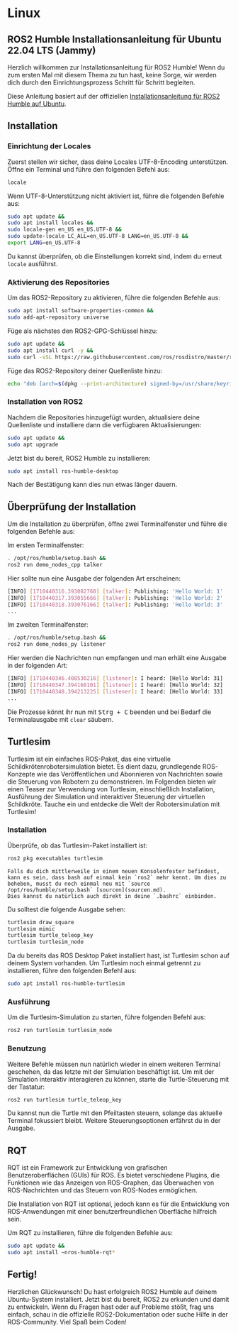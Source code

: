 # Linux

## ROS2 Humble Installationsanleitung für Ubuntu 22.04 LTS (Jammy)

Herzlich willkommen zur Installationsanleitung für ROS2 Humble! Wenn du zum ersten Mal mit diesem Thema zu tun hast, keine Sorge, wir werden dich durch den Einrichtungsprozess Schritt für Schritt begleiten.

Diese Anleitung basiert auf der offiziellen [Installationsanleitung für ROS2 Humble auf Ubuntu](https://docs.ros.org/en/humble/Installation/Ubuntu-Install-Debians.html).

## Installation

### Einrichtung der Locales

Zuerst stellen wir sicher, dass deine Locales UTF-8-Encoding unterstützen. Öffne ein Terminal und führe den folgenden Befehl aus:

```bash
locale
```

Wenn UTF-8-Unterstützung nicht aktiviert ist, führe die folgenden Befehle aus:

```bash
sudo apt update &&
sudo apt install locales &&
sudo locale-gen en_US en_US.UTF-8 &&
sudo update-locale LC_ALL=en_US.UTF-8 LANG=en_US.UTF-8 &&
export LANG=en_US.UTF-8
```

Du kannst überprüfen, ob die Einstellungen korrekt sind, indem du erneut `locale` ausführst.

### Aktivierung des Repositories

Um das ROS2-Repository zu aktivieren, führe die folgenden Befehle aus:

```bash
sudo apt install software-properties-common &&
sudo add-apt-repository universe
```

Füge als nächstes den ROS2-GPG-Schlüssel hinzu:

```bash
sudo apt update &&
sudo apt install curl -y &&
sudo curl -sSL https://raw.githubusercontent.com/ros/rosdistro/master/ros.key -o /usr/share/keyrings/ros-archive-keyring.gpg
```

Füge das ROS2-Repository deiner Quellenliste hinzu:

```bash
echo "deb [arch=$(dpkg --print-architecture) signed-by=/usr/share/keyrings/ros-archive-keyring.gpg] http://packages.ros.org/ros2/ubuntu $(. /etc/os-release && echo $UBUNTU_CODENAME) main" | sudo tee /etc/apt/sources.list.d/ros2.list > /dev/null
```

### Installation von ROS2

Nachdem die Repositories hinzugefügt wurden, aktualisiere deine Quellenliste und installiere dann die verfügbaren Aktualisierungen:

```bash
sudo apt update &&
sudo apt upgrade
```

Jetzt bist du bereit, ROS2 Humble zu installieren:

```bash
sudo apt install ros-humble-desktop
```

Nach der Bestätigung kann dies nun etwas länger dauern.

## Überprüfung der Installation

Um die Installation zu überprüfen, öffne zwei Terminalfenster und führe die folgenden Befehle aus:

Im ersten Terminalfenster:

```bash
. /opt/ros/humble/setup.bash &&
ros2 run demo_nodes_cpp talker
```

Hier sollte nun eine Ausgabe der folgenden Art erscheinen:
```bash
[INFO] [1710440316.393082760] [talker]: Publishing: 'Hello World: 1'
[INFO] [1710440317.393055666] [talker]: Publishing: 'Hello World: 2'
[INFO] [1710440318.393076166] [talker]: Publishing: 'Hello World: 3'
...
```

Im zweiten Terminalfenster:

```bash
. /opt/ros/humble/setup.bash &&
ros2 run demo_nodes_py listener
```

Hier werden die Nachrichten nun empfangen und man erhält eine Ausgabe in der folgenden Art:
```bash
[INFO] [1710440346.408530216] [listener]: I heard: [Hello World: 31]
[INFO] [1710440347.394168101] [listener]: I heard: [Hello World: 32]
[INFO] [1710440348.394213225] [listener]: I heard: [Hello World: 33]
...
```

Die Prozesse könnt ihr nun mit <kbd>Strg + C</kbd> beenden und bei Bedarf die Terminalausgabe mit `clear` säubern.

## Turtlesim

Turtlesim ist ein einfaches ROS-Paket, das eine virtuelle Schildkrötenrobotersimulation bietet. Es dient dazu, grundlegende ROS-Konzepte wie das Veröffentlichen und Abonnieren von Nachrichten sowie die Steuerung von Robotern zu demonstrieren. Im Folgenden bieten wir einen Teaser zur Verwendung von Turtlesim, einschließlich Installation, Ausführung der Simulation und interaktiver Steuerung der virtuellen Schildkröte. Tauche ein und entdecke die Welt der Robotersimulation mit Turtlesim!

### Installation

Überprüfe, ob das Turtlesim-Paket installiert ist:

```bash
ros2 pkg executables turtlesim
```

```{note}
Falls du dich mittlerweile in einem neuen Konsolenfester befindest, kann es sein, dass bash auf einmal kein `ros2` mehr kennt. Um dies zu beheben, musst du noch einmal neu mit `source /opt/ros/humble/setup.bash` [sourcen](sourcen.md).
Dies kannst du natürlich auch direkt in deine `.bashrc` einbinden.
```

Du solltest die folgende Ausgabe sehen:

```bash
turtlesim draw_square
turtlesim mimic
turtlesim turtle_teleop_key
turtlesim turtlesim_node
```

Da du bereits das ROS Desktop Paket installiert hast, ist Turtlesim schon auf deinem System vorhanden. Um Turtlesim noch einmal getrennt zu installieren, führe den folgenden Befehl aus:

```bash
sudo apt install ros-humble-turtlesim
```

### Ausführung

Um die Turtlesim-Simulation zu starten, führe folgenden Befehl aus:

```bash
ros2 run turtlesim turtlesim_node
```

### Benutzung

Weitere Befehle müssen nun natürlich wieder in einem weiteren Terminal geschehen, da das letzte mit der Simulation beschäftigt ist. Um mit der Simulation interaktiv interagieren zu können, starte die Turtle-Steuerung mit der Tastatur:

```bash
ros2 run turtlesim turtle_teleop_key
```

Du kannst nun die Turtle mit den Pfeiltasten steuern, solange das aktuelle Terminal fokussiert bleibt. Weitere Steuerungsoptionen erfährst du in der Ausgabe.

## RQT

RQT ist ein Framework zur Entwicklung von grafischen Benutzeroberflächen (GUIs) für ROS. Es bietet verschiedene Plugins, die Funktionen wie das Anzeigen von ROS-Graphen, das Überwachen von ROS-Nachrichten und das Steuern von ROS-Nodes ermöglichen.

Die Installation von RQT ist optional, jedoch kann es für die Entwicklung von ROS-Anwendungen mit einer benutzerfreundlichen Oberfläche hilfreich sein.

Um RQT zu installieren, führe die folgenden Befehle aus:

```bash
sudo apt update &&
sudo apt install ~nros-humble-rqt*
```

## Fertig!

Herzlichen Glückwunsch! Du hast erfolgreich ROS2 Humble auf deinem Ubuntu-System installiert. Jetzt bist du bereit, ROS2 zu erkunden und damit zu entwickeln. Wenn du Fragen hast oder auf Probleme stößt, frag uns einfach, schau in die offizielle ROS2-Dokumentation oder suche Hilfe in der ROS-Community. Viel Spaß beim Coden!